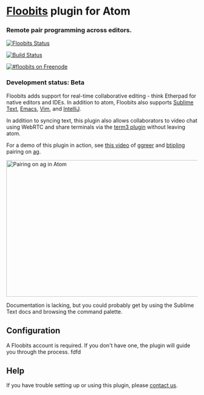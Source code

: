 # [Floobits](https://floobits.com/) plugin for Atom

### Remote pair programming across editors.

[![Floobits Status](https://floobits.com/Floobits/atom.svg)](https://floobits.com/Floobits/atom/redirect)

[![Build Status](https://travis-ci.org/Floobits/floobits-atom.svg?branch=master)](https://travis-ci.org/Floobits/floobits-atom)

[![#floobits on Freenode](https://img.shields.io/Freenode/%23floobits.png)](https://webchat.freenode.net/?channels=floobits)

### Development status: Beta

Floobits adds support for real-time collaborative editing - think Etherpad for native editors and IDEs.  In addition to atom, Floobits also supports [Sublime Text](https://github.com/Floobits/floobits-sublime), [Emacs](https://github.com/Floobits/floobits-emacs), [Vim](https://github.com/Floobits/floobits-vim), and [IntelliJ](https://github.com/Floobits/floobits-intellij).

In addition to syncing text, this plugin also allows collaborators to video chat using WebRTC and share terminals via the [term3 plugin](https://atom.io/packages/term3) without leaving atom.

For a demo of this plugin in action, see [this video](https://www.youtube.com/watch?v=liwChJKd4og) of [ggreer](https://github.com/ggreer) and [btipling](https://github.com/btipling) pairing on [ag](https://github.com/ggreer/the_silver_searcher).

<img alt="Pairing on ag in Atom" src="https://floobits.com/static/images/atom_pair.gif" width="640" height="360" style="width: 640px; height: 360px;" />

Documentation is lacking, but you could probably get by using the Sublime Text docs and browsing the command palette.

## Configuration

A Floobits account is required.  If you don't have one, the plugin will guide you through the process.
fdfd
## Help

If you have trouble setting up or using this plugin, please [contact us](https://floobits.com/help#support).
